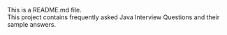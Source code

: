 This is a README.md file.
<br>
This project contains frequently asked Java Interview Questions and their sample answers.
